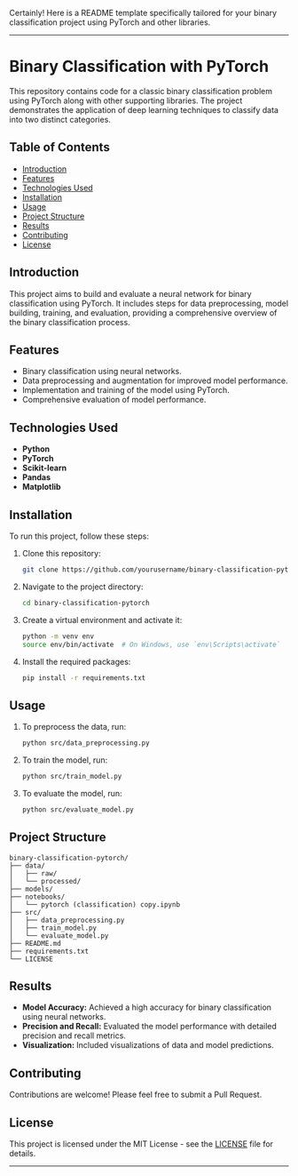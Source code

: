 Certainly! Here is a README template specifically tailored for your binary classification project using PyTorch and other libraries.

---

# Binary Classification with PyTorch

This repository contains code for a classic binary classification problem using PyTorch along with other supporting libraries. The project demonstrates the application of deep learning techniques to classify data into two distinct categories.

## Table of Contents
- [Introduction](#introduction)
- [Features](#features)
- [Technologies Used](#technologies-used)
- [Installation](#installation)
- [Usage](#usage)
- [Project Structure](#project-structure)
- [Results](#results)
- [Contributing](#contributing)
- [License](#license)

## Introduction
This project aims to build and evaluate a neural network for binary classification using PyTorch. It includes steps for data preprocessing, model building, training, and evaluation, providing a comprehensive overview of the binary classification process.

## Features
- Binary classification using neural networks.
- Data preprocessing and augmentation for improved model performance.
- Implementation and training of the model using PyTorch.
- Comprehensive evaluation of model performance.

## Technologies Used
- **Python**
- **PyTorch**
- **Scikit-learn**
- **Pandas**
- **Matplotlib**

## Installation
To run this project, follow these steps:

1. Clone this repository:
    ```bash
    git clone https://github.com/yourusername/binary-classification-pytorch.git
    ```

2. Navigate to the project directory:
    ```bash
    cd binary-classification-pytorch
    ```

3. Create a virtual environment and activate it:
    ```bash
    python -m venv env
    source env/bin/activate  # On Windows, use `env\Scripts\activate`
    ```

4. Install the required packages:
    ```bash
    pip install -r requirements.txt
    ```

## Usage
1. To preprocess the data, run:
    ```bash
    python src/data_preprocessing.py
    ```

2. To train the model, run:
    ```bash
    python src/train_model.py
    ```

3. To evaluate the model, run:
    ```bash
    python src/evaluate_model.py
    ```

## Project Structure
```
binary-classification-pytorch/
├── data/
│   ├── raw/
│   └── processed/
├── models/
├── notebooks/
│   └── pytorch (classification) copy.ipynb
├── src/
│   ├── data_preprocessing.py
│   ├── train_model.py
│   └── evaluate_model.py
├── README.md
├── requirements.txt
└── LICENSE
```

## Results
- **Model Accuracy:** Achieved a high accuracy for binary classification using neural networks.
- **Precision and Recall:** Evaluated the model performance with detailed precision and recall metrics.
- **Visualization:** Included visualizations of data and model predictions.

## Contributing
Contributions are welcome! Please feel free to submit a Pull Request.

## License
This project is licensed under the MIT License - see the [LICENSE](LICENSE) file for details.

---
